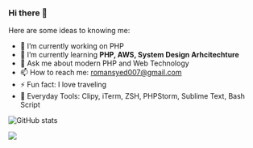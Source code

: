 ### Hi there 👋 

Here are some ideas to knowing me:

- 🔭 I’m currently working on PHP
- 🌱 I’m currently learning **PHP, AWS, System Design Arhcitechture**
- 💬 Ask me about modern PHP and Web Technology 
- 📫 How to reach me: romansyed007@gmail.com
- ⚡  Fun fact: I love traveling 
- 🧰 Everyday Tools: Clipy, iTerm, ZSH, PHPStorm, Sublime Text, Bash Script

![GitHub stats](https://github-readme-stats.vercel.app/api?username=rsayed007&show_icons=true&theme=vision-friendly-dark)


![](https://komarev.com/ghpvc/?username=rsayed007&color=blueviolet&style=plastic&label=PROFILE+VIEWS)

